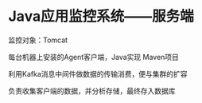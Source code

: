 # Java应用监控系统——服务端

监控对象：Tomcat

每台机器上安装的Agent客户端，Java实现 Maven项目

利用Kafka消息中间件做数据的传输消费，便与集群的扩容

负责收集客户端的数据，并分析存储，最终存入数据库